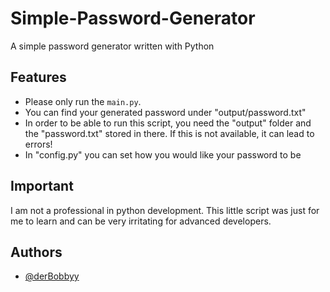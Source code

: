
# Simple-Password-Generator

A simple password generator written with Python


## Features

- Please only run the `main.py`.
- You can find your generated password under "output/password.txt"
- In order to be able to run this script, you need the "output" folder and the "password.txt" stored in there. If this is not available, it can lead to errors!
- In "config.py" you can set how you would like your password to be


## Important
I am not a professional in python development. This little script was just for me to learn and can be very irritating for advanced developers.


## Authors

- [@derBobbyy](https://github.com/derBobbyy)

